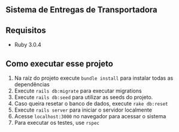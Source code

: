 ## Sistema de Entregas de Transportadora
## Requisitos
- Ruby 3.0.4
## Como executar esse projeto
1. Na raíz do projeto execute `bundle install` para instalar todas as dependências
2. Execute `rails db:migrate` para executar migrations
3. Execute `rails db:seed` para utilizar as seeds do projeto.
4. Caso queira resetar o banco de dados, execute `rake db:reset`
5. Execute `rails server` para iniciar o servidor localmente
6. Acesse `localhost:3000` no navegador para acessar o sistema
7. Para executar os testes, use `rspec`
